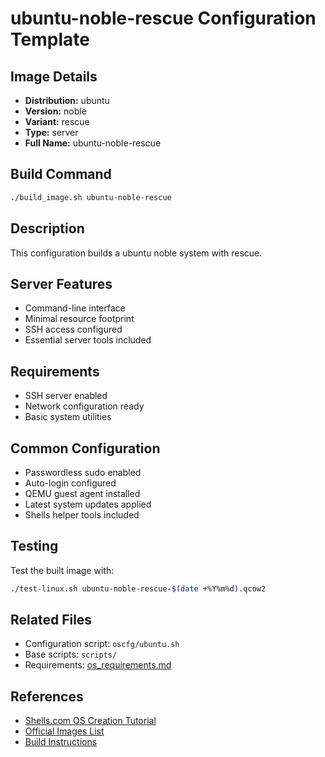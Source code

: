 # ubuntu-noble-rescue Configuration Template

## Image Details
- **Distribution:** ubuntu
- **Version:** noble
- **Variant:** rescue
- **Type:** server
- **Full Name:** ubuntu-noble-rescue

## Build Command
```bash
./build_image.sh ubuntu-noble-rescue
```

## Description
This configuration builds a ubuntu noble system with rescue.

## Server Features
- Command-line interface
- Minimal resource footprint
- SSH access configured
- Essential server tools included

## Requirements
- SSH server enabled
- Network configuration ready
- Basic system utilities

## Common Configuration
- Passwordless sudo enabled
- Auto-login configured
- QEMU guest agent installed
- Latest system updates applied
- Shells helper tools included

## Testing
Test the built image with:
```bash
./test-linux.sh ubuntu-noble-rescue-$(date +%Y%m%d).qcow2
```

## Related Files
- Configuration script: `oscfg/ubuntu.sh`
- Base scripts: `scripts/`
- Requirements: [os_requirements.md](../os_requirements.md)

## References
- [Shells.com OS Creation Tutorial](../docs/shells-os-creation-tutorial.md)
- [Official Images List](../official_images.txt)
- [Build Instructions](../README.md)
